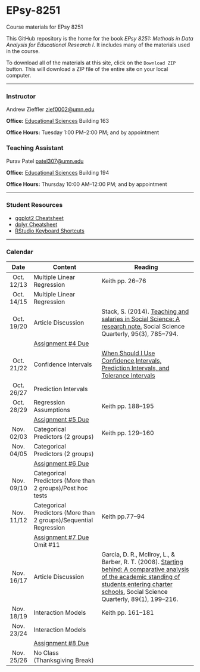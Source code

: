 EPsy-8251
=========

Course materials for EPsy 8251

This GitHub repository is the home for the book _EPsy 8251: Methods in Data Analysis for Educational Research I_. It includes many of the materials used in the course.

To download all of the materials at this site, click on the `Download ZIP` button. This will download a ZIP file of the entire site on your local computer. 


---


### Instructor

Andrew Zieffler [zief0002@umn.edu](mailto://zief0002@umn.edu)

**Office:** [Educational Sciences](https://www.google.com/maps/place/Education+Sciences+Building/@44.9784043,-93.2394586,15z/data=!4m2!3m1!1s0x0:0x45656dac481b9150) Building 163**Office Hours:** Tuesday 1:00 PM–2:00 PM; and by appointment
### Teaching Assistant

Purav Patel [patel307@umn.edu](mailto://patel307@umn.edu)

**Office:** [Educational Sciences](https://www.google.com/maps/place/Education+Sciences+Building/@44.9784043,-93.2394586,15z/data=!4m2!3m1!1s0x0:0x45656dac481b9150) Building 194**Office Hours:** Thursday 10:00 AM–12:00 PM; and by appointment
---

### Student Resources

- [ggplot2 Cheatsheet](https://www.rstudio.com/wp-content/uploads/2015/08/ggplot2-cheatsheet.pdf)
- [dplyr Cheatsheet](https://www.rstudio.com/wp-content/uploads/2015/02/data-wrangling-cheatsheet.pdf)
- [RStudio Keyboard Shortcuts](https://support.rstudio.com/hc/en-us/articles/200711853-Keyboard-Shortcuts)---
### Calendar
|    Date    | Content                         | Reading                                                                                                               |
|:----------:|---------------------------------|-----------------------------------------------------------------------------------------------------------------------|
| Oct. 12/13 |    Multiple Linear Regression   | Keith pp. 26&ndash;76                                                                                                       |
| Oct. 14/15 | Multiple Linear Regression      |                                                                                                                       |
| Oct. 19/20 | Article Discussion              | Stack, S. (2014). [Teaching and salaries in Social Science: A research note.](http://onlinelibrary.wiley.com.ezp3.lib.umn.edu/doi/10.1111/ssqu.12087/epdf) Social Science Quarterly, 95(3), 785–794. |
|            | [Assignment #4 Due](https://github.com/zief0002/EPsy-8251/blob/master/assigments/Assignment-04-introduction-to-multiple-regression.pdf)               |                                                                                                                       |
| Oct. 21/22 | Confidence Intervals       | [When Should I Use Confidence,Intervals, Prediction Intervals, and Tolerance Intervals](http://blog.minitab.com/blog/adventures-in-statistics/when-should-i-use-confidence-intervals-prediction-intervals-and-tolerance-intervals)                                 |
| Oct. 26/27 | Prediction Intervals       |                                                                                                                       |
| Oct. 28/29 | Regression Assumptions     | Keith pp. 188&ndash;195                                                                                                     |
|            | [Assignment #5 Due](https://github.com/zief0002/EPsy-8251/blob/master/assigments/Assignment-05-Confidence-and-Prediction-Intervals.pdf)          |                                                                                                                       
| Nov. 02/03 | Categorical Predictors (2 groups)           | Keith pp. 129&ndash;160                                                                                                                                                                                    |
| Nov. 04/05 | Categorical Predictors (2 groups)           |                                                                                                                                                                                                      |
|            | [Assignment #6 Due](https://github.com/zief0002/EPsy-8251/blob/master/assigments/Assignment-06-Regression-Assumptions.pdf)                            |                                                                                                                                                                                                      |
| Nov. 09/10 | Categorical Predictors (More than 2 groups)/Post hoc tests  |                                                                                                                                                                                                      |
| Nov. 11/12 | Categorical Predictors (More than 2 groups)/Sequential Regression                             |                                                                                                                                                                                                      Keith pp.77&ndash;94
|            | [Assignment #7 Due](https://github.com/zief0002/EPsy-8251/blob/master/assigments/Assignment-07-ANCOVA.pdf) <br />Omit #11                          |                                                                                                                                                                                                      |
| Nov. 16/17 | Article Discussion                          | Garcia, D. R., McIlroy, L., &amp; Barber, R. T. (2008). [Starting behind: A comparative analysis of the academic standing of students entering charter schools.](http://login.ezproxy.lib.umn.edu/login?url=http://search.ebscohost.com/login.aspx?direct=true&AuthType=ip,uid&db=a2h&AN=28520849&site=ehost-live) Social Science Quarterly, 89(1), 199&ndash;216. |
| Nov. 18/19 | Interaction Models                          | Keith pp. 161&ndash;181                                                                                                                                                                                    |                                                                                                                                                                                                     |
| Nov. 23/24 | Interaction Models                          |   
|            | [Assignment #8 Due](https://github.com/zief0002/EPsy-8251/blob/master/assigments/Assignment-08-ANCOVA-II.pdf)                           |                                                                                                                                                                                                    |
| Nov. 25/26 | No Class (Thanksgiving Break)               |                                                                                                                                                                                                      |





